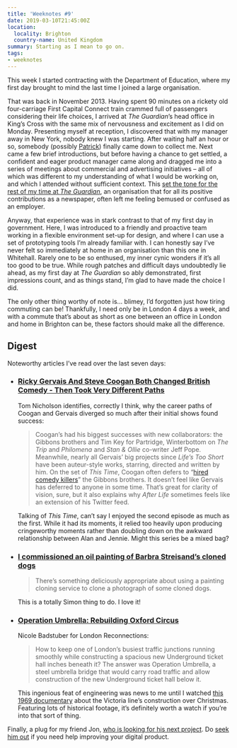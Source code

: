 ```yaml
---
title: 'Weeknotes #9'
date: 2019-03-10T21:45:00Z
location:
  locality: Brighton
  country-name: United Kingdom
summary: Starting as I mean to go on.
tags:
- weeknotes
---
```

This week I started contracting with the Department of Education, where my first day brought to mind the last time I joined a large organisation.

That was back in November 2013. Having spent 90 minutes on a rickety old four-carriage First Capital Connect train crammed full of passengers considering their life choices, I arrived at <cite>The Guardian</cite>’s head office in King’s Cross with the same mix of nervousness and excitement as I did on Monday. Presenting myself at reception, I discovered that with my manager away in New York, nobody knew I was starting. After waiting half an hour or so, somebody (possibly [Patrick][1]) finally came down to collect me. Next came a few brief introductions, but before having a chance to get settled, a confident and eager product manager came along and dragged me into a series of meetings about commercial and advertising initiatives – all of which was different to my understanding of what I would be working on, and which I attended without sufficient context. This [set the tone for the rest of my time at <cite>The Guardian</cite>][2], an organisation that for all its positive contributions as a newspaper, often left me feeling bemused or confused as an employer.

Anyway, that experience was in stark contrast to that of my first day in government. Here, I was introduced to a friendly and proactive team working in a flexible environment set-up for design, and where I can use a set of prototyping tools I’m already familiar with. I can honestly say I’ve never felt so immediately at home in an organisation than this one in Whitehall. Rarely one to be so enthused, my inner cynic wonders if it’s all too good to be true. While rough patches and difficult days undoubtedly lie ahead, as my first day at <cite>The Guardian</cite> so ably demonstrated, first impressions count, and as things stand, I’m glad to have made the choice I did.

The only other thing worthy of note is… blimey, I’d forgotten just how tiring commuting can be! Thankfully, I need only be in London 4 days a week, and with a commute that’s about as short as one between an office in London and home in Brighton can be, these factors should make all the difference.

## Digest

Noteworthy articles I’ve read over the last seven days:

* ### [Ricky Gervais And Steve Coogan Both Changed British Comedy - Then Took Very Different Paths][3]

  Tom Nicholson identifies, correctly I think, why the career paths of Coogan and Gervais diverged so much after their initial shows found success:

  > Coogan’s had his biggest successes with new collaborators: the Gibbons brothers and Tim Key for Partridge, Winterbottom on *The Trip* and *Philomena* and *Stan & Ollie* co-writer Jeff Pope. Meanwhile, nearly all Gervais’ big projects since *Life’s Too Short* have been auteur-style works, starring, directed and written by him. On the set of *This Time*, Coogan often defers to “[hired comedy killers][4]” the Gibbons brothers. It doesn’t feel like Gervais has deferred to anyone in some time. That’s great for clarity of vision, sure, but it also explains why *After Life* sometimes feels like an extension of his Twitter feed.

  Talking of *This Time*, can’t say I enjoyed the second episode as much as the first. While it had its moments, it relied too heavily upon producing cringeworthy moments rather than doubling down on the awkward relationship between Alan and Jennie. Might this series be a mixed bag?

* ### [I commissioned an oil painting of Barbra Streisand’s cloned dogs][5]

  > There’s something deliciously appropriate about using a painting cloning service to clone a photograph of some cloned dogs.

  This is a totally Simon thing to do. I love it!

* ### [Operation Umbrella: Rebuilding Oxford Circus][6]

  Nicole Badstuber for London Reconnections:

  > How to keep one of London’s busiest traffic junctions running smoothly while constructing a spacious new Underground ticket hall inches beneath it? The answer was Operation Umbrella, a steel umbrella bridge that would carry road traffic and allow construction of the new Underground ticket hall below it.

  This ingenious feat of engineering was news to me until I watched [this 1969 documentary][7] about the Victoria line’s construction over Christmas. Featuring lots of historical footage, it’s definitely worth a watch if you’re into that sort of thing.

Finally, a plug for my friend Jon, [who is looking for his next project][8]. Do [seek him out][9] if you need help improving your digital product.

[1]: https://twitter.com/patrickhamann
[2]: /2015/01/changing_gears
[3]: https://www.esquire.com/uk/culture/tv/a26723025/ricky-gervais-and-steve-coogan-both-changed-british-comedy-then-took-very-different-paths/
[4]: https://www.theguardian.com/tv-and-radio/2019/feb/17/steve-coogan-alan-partridge-back-bbc-love-hate-relationship
[5]: https://simonwillison.net/2019/Mar/7/oil-painting/
[6]: https://www.londonreconnections.com/2019/operation-umbrella-rebuilding-oxford-circus/
[7]: https://www.bbc.co.uk/iplayer/episode/p00sc29t/how-they-dug-the-victoria-line
[8]: https://twitter.com/roobottom/status/1102896958736351232
[9]: https://roodesign.co.uk
